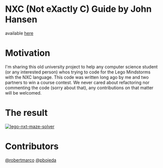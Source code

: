 # NXC (Not eXactly C) Guide by John Hansen
available [here](http://user.engineering.uiowa.edu/~cie/Labs/NXC_Guide.pdf)

# Motivation
I'm sharing this old university project to help any computer science student (or any interested person) whos trying to code for the Lego Mindstorms with the NXC language. This code was written long ago by me and two partners to win a course contest. We never cared about refactoring nor commenting the code (sorry about that), any contributions on that matter will be welcomed.

# The result
[![lego-nxt-maze-solver](http://img.youtube.com/vi/zefTnkWWoUg/0.jpg)](http://www.youtube.com/watch?v=/zefTnkWWoUg)

# Contributors
[@robertmarco](https://twitter.com/robertmarco)
[@pbojeda](https://twitter.com/pbojeda)